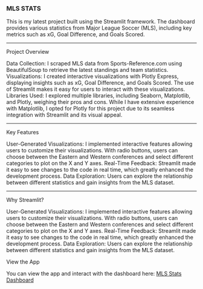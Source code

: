 ### MLS STATS   
This is my latest project built using the Streamlit framework. The dashboard provides various statistics 
from Major League Soccer (MLS), including key metrics such as xG, Goal Difference, and Goals Scored.


---
Project Overview

Data Collection: I scraped MLS data from Sports-Reference.com using BeautifulSoup to retrieve the latest standings and team statistics.
Visualizations: I created interactive visualizations with Plotly Express, displaying insights such as xG, Goal Difference, and Goals Scored. The use of Streamlit makes it easy for users to interact with these visualizations.
Libraries Used: I explored multiple libraries, including Seaborn, Matplotlib, and Plotly, weighing their pros and cons. While I have extensive experience with Matplotlib, I opted for Plotly for this project due to its seamless integration with Streamlit and its visual appeal.


---
Key Features

User-Generated Visualizations: I implemented interactive features allowing users to customize their visualizations. With radio buttons, users can choose between the Eastern and Western conferences and select different categories to plot on the X and Y axes.
Real-Time Feedback: Streamlit made it easy to see changes to the code in real time, which greatly enhanced the development process.
Data Exploration: Users can explore the relationship between different statistics and gain insights from the MLS dataset.

---
Why Streamlit?

User-Generated Visualizations: I implemented interactive features allowing users to customize their visualizations. With radio buttons, users can choose between the Eastern and Western conferences and select different categories to plot on the X and Y axes.
Real-Time Feedback: Streamlit made it easy to see changes to the code in real time, which greatly enhanced the development process.
Data Exploration: Users can explore the relationship between different statistics and gain insights from the MLS dataset.

View the App

You can view the app and interact with the dashboard here:
[MLS Stats Dashboard](https://mls-stats-restrepo.streamlit.app/)
